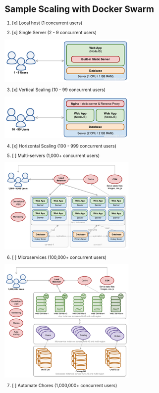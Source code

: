 # Sample Scaling with Docker Swarm

1. [x] Local host (1 concurrent users)

2. [x] Single Server (2 - 9 concurrent users)

<img src="./docs/images/10_users.png" width="400">

3. [x] Vertical Scaling (10 - 99 concurrent users)

<img src="./docs/images/100_users.png" width="400">

4. [x] Horizontal Scaling (100 - 999 concurrent users)

5. [ ] Multi-servers (1,000+ concurrent users)

<img src="./docs/images/10k_users.png" width="400">

6. [ ] Microservices (100,000+ concurrent users)

<img src="./docs/images/1m_users.png" width="400">

7. [ ] Automate Chores (1,000,000+ concurrent users)
